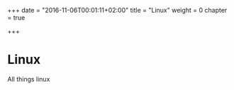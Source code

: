 +++
date = "2016-11-06T00:01:11+02:00"
title = "Linux"
weight = 0
chapter = true

+++

# Linux

All things linux
